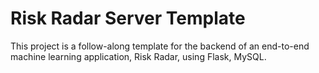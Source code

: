 # Risk Radar Server Template

This project is a follow-along template for the backend of an end-to-end machine learning application, Risk Radar, using Flask, MySQL.
